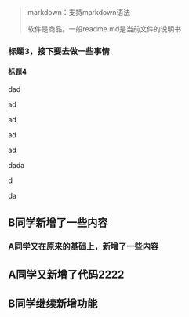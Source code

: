 > markdown：支持markdown语法
>
> 软件是商品。一般readme.md是当前文件的说明书

### 标题3，接下要去做一些事情

#### 标题4

dad

ad

ad

ad

ad

dada

d

da

## B同学新增了一些内容

### A同学又在原来的基础上，新增了一些内容

## A同学又新增了代码2222
## B同学继续新增功能
